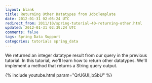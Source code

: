 ```yaml
---           
layout: blank
title: Returning Other Datatypes from JdbcTemplate
date: 2012-01-31 02:05:24 UTC
redirect_from: 2011/10/spring-tutorial-40-returning-other.html
updated: 2012-01-31 02:39:24 UTC
comments: false
tags: Spring Data Support
categories: tutorials spring_data
---
```


We returned an integer datatype result from our query in the previous tutorial. In this tutorial, we'll learn how to return other datatypes. We'll implement a method that returns a String query output.

{% include youtube.html param="QrU6UI_bSbU" %}